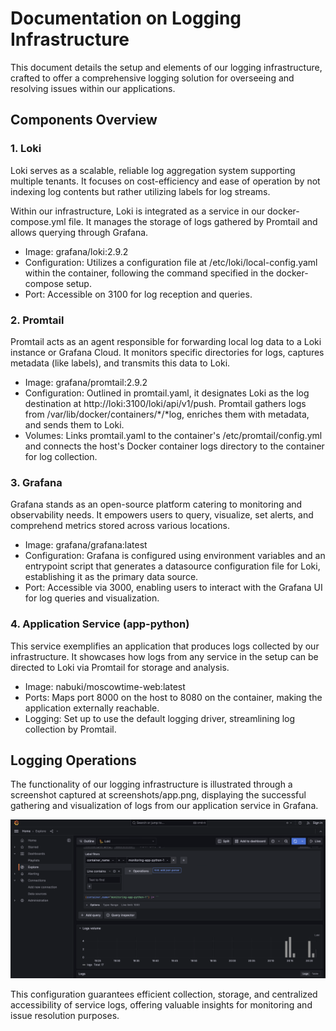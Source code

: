 # Documentation on Logging Infrastructure

This document details the setup and elements of our logging infrastructure, crafted to offer a comprehensive logging solution for overseeing and resolving issues within our applications.

## Components Overview

### 1. Loki

Loki serves as a scalable, reliable log aggregation system supporting multiple tenants. It focuses on cost-efficiency and ease of operation by not indexing log contents but rather utilizing labels for log streams.

Within our infrastructure, Loki is integrated as a service in our docker-compose.yml file. It manages the storage of logs gathered by Promtail and allows querying through Grafana.

- Image: grafana/loki:2.9.2
- Configuration: Utilizes a configuration file at /etc/loki/local-config.yaml within the container, following the command specified in the docker-compose setup.
- Port: Accessible on 3100 for log reception and queries.

### 2. Promtail

Promtail acts as an agent responsible for forwarding local log data to a Loki instance or Grafana Cloud. It monitors specific directories for logs, captures metadata (like labels), and transmits this data to Loki.

- Image: grafana/promtail:2.9.2
- Configuration: Outlined in promtail.yaml, it designates Loki as the log destination at http://loki:3100/loki/api/v1/push. Promtail gathers logs from /var/lib/docker/containers/*/*log, enriches them with metadata, and sends them to Loki.
- Volumes: Links promtail.yaml to the container's /etc/promtail/config.yml and connects the host's Docker container logs directory to the container for log collection.

### 3. Grafana

Grafana stands as an open-source platform catering to monitoring and observability needs. It empowers users to query, visualize, set alerts, and comprehend metrics stored across various locations.

- Image: grafana/grafana:latest
- Configuration: Grafana is configured using environment variables and an entrypoint script that generates a datasource configuration file for Loki, establishing it as the primary data source.
- Port: Accessible via 3000, enabling users to interact with the Grafana UI for log queries and visualization.

### 4. Application Service (app-python)

This service exemplifies an application that produces logs collected by our infrastructure. It showcases how logs from any service in the setup can be directed to Loki via Promtail for storage and analysis.

- Image: nabuki/moscowtime-web:latest
- Ports: Maps port 8000 on the host to 8080 on the container, making the application externally reachable.
- Logging: Set up to use the default logging driver, streamlining log collection by Promtail.

## Logging Operations

The functionality of our logging infrastructure is illustrated through a screenshot captured at screenshots/app.png, displaying the successful gathering and visualization of logs from our application service in Grafana.

![Successful Logging Infrastructure Operation](graf.png)

This configuration guarantees efficient collection, storage, and centralized accessibility of service logs, offering valuable insights for monitoring and issue resolution purposes.